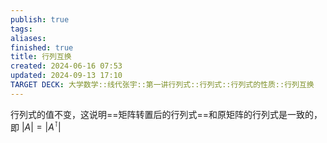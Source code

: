 ```yaml
---
publish: true
tags: 
aliases: 
finished: true
title: 行列互换
created: 2024-06-16 07:53
updated: 2024-09-13 17:10
TARGET DECK: 大学数学::线代张宇::第一讲行列式::行列式::行列式的性质::行列互换
---
```


行列式的值不变，这说明==矩阵转置后的行列式==和原矩阵的行列式是一致的，即 $\left|A\right|=\left|A^{\intercal}\right|$
